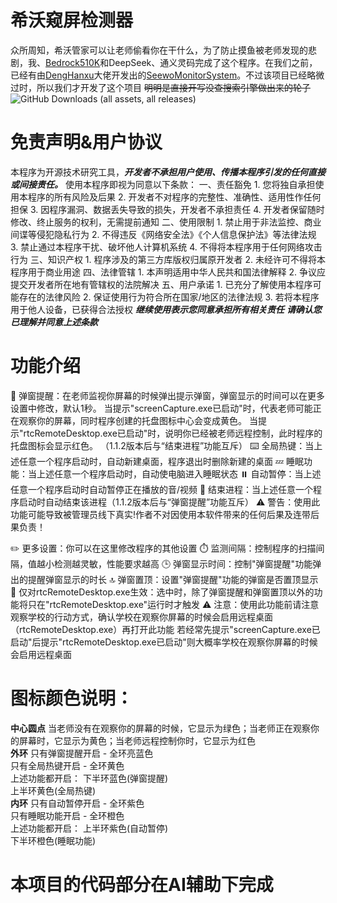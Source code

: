 # 希沃窥屏检测器
众所周知，希沃管家可以让老师偷看你在干什么，为了防止摸鱼被老师发现的悲剧，我、[Bedrock510K](https://github.com/Bedrock510K)和DeepSeek、通义灵码完成了这个程序。在我们之前，已经有由[DengHanxu](https://github.com/DengHanxu)大佬开发出的[SeewoMonitorSystem](https://github.com/DengHanxu/SeewoMonitorSystem)。不过该项目已经略微过时，所以我们才开发了这个项目   ~~明明是直接开写没查搜索引擎做出来的轮子~~\
![GitHub Downloads (all assets, all releases)](https://img.shields.io/github/downloads/cmd-png/SeewoScreenPeepingDetector/total)
# 免责声明&用户协议
本程序为开源技术研究工具，***开发者不承担用户使用、传播本程序引发的任何直接或间接责任。***
使用本程序即视为同意以下条款：
一、责任豁免
    1. 您将独自承担使用本程序的所有风险及后果
    2. 开发者不对程序的完整性、准确性、适用性作任何担保
    3. 因程序漏洞、数据丢失导致的损失，开发者不承担责任
    4. 开发者保留随时修改、终止服务的权利，无需提前通知
二、使用限制
    1. 禁止用于非法监控、商业间谍等侵犯隐私行为
    2. 不得违反《网络安全法》《个人信息保护法》等法律法规
    3. 禁止通过本程序干扰、破坏他人计算机系统
    4. 不得将本程序用于任何网络攻击行为
三、知识产权
    1. 程序涉及的第三方库版权归属原开发者
    2. 未经许可不得将本程序用于商业用途
四、法律管辖
    1. 本声明适用中华人民共和国法律解释
    2. 争议应提交开发者所在地有管辖权的法院解决
五、用户承诺
    1. 已充分了解使用本程序可能存在的法律风险
    2. 保证使用行为符合所在国家/地区的法律法规
    3. 若将本程序用于他人设备，已获得合法授权
***继续使用表示您同意承担所有相关责任***
***请确认您已理解并同意上述条款***
# 功能介绍
📢 弹窗提醒：在老师监视你屏幕的时候弹出提示弹窗，弹窗显示的时间可以在更多设置中修改，默认1秒。
当提示"screenCapture.exe已启动"时，代表老师可能正在观察你的屏幕，同时程序创建的托盘图标中心会变成黄色。
当提示"rtcRemoteDesktop.exe已启动"时，说明你已经被老师远程控制，此时程序的托盘图标会显示红色。
（1.1.2版本后与“结束进程”功能互斥）
⌨️ 全局热键：当上述任意一个程序启动时，自动新建桌面，程序退出时删除新建的桌面
💤 睡眠功能：当上述任意一个程序启动时，自动使电脑进入睡眠状态
⏸️ 自动暂停：当上述任意一个程序启动时自动暂停正在播放的音/视频
🔴 结束进程：当上述任意一个程序启动时自动结束该进程（1.1.2版本后与“弹窗提醒”功能互斥）
⚠️ 警告：使用此功能可能导致被管理员线下真实!作者不对因使用本软件带来的任何后果及连带后果负责！

✏️ 更多设置：你可以在这里修改程序的其他设置
⏱️ 监测间隔：控制程序的扫描间隔，值越小检测越灵敏，性能要求越高
🕒 弹窗显示时间：控制"弹窗提醒"功能弹出的提醒弹窗显示的时长
🔝 弹窗置顶：设置"弹窗提醒"功能的弹窗是否置顶显示
🎯 仅对rtcRemoteDesktop.exe生效：选中时，除了弹窗提醒和弹窗置顶以外的功能将只在"rtcRemoteDesktop.exe"运行时才触发
⚠️ 注意：使用此功能前请注意观察学校的行动方式，确认学校在观察你屏幕的时候会启用远程桌面（rtcRemoteDesktop.exe）再打开此功能
若经常先提示"screenCapture.exe已启动"后提示"rtcRemoteDesktop.exe已启动"则大概率学校在观察你屏幕的时候会启用远程桌面

# 图标颜色说明：
**中心圆点**
当老师没有在观察你的屏幕的时候，它显示为绿色；当老师正在观察你的屏幕时，它显示为黄色；当老师远程控制你时，它显示为红色\
**外环**
        只有弹窗提醒开启 - 全环亮蓝色\
        只有全局热键开启 - 全环黄色\
        上述功能都开启：
        下半环蓝色(弹窗提醒)\
        上半环黄色(全局热键)\
**内环**
        只有自动暂停开启 - 全环紫色\
        只有睡眠功能开启 - 全环橙色\
        上述功能都开启：
        上半环紫色(自动暂停)\
        下半环橙色(睡眠功能)
# 本项目的代码部分在AI辅助下完成
